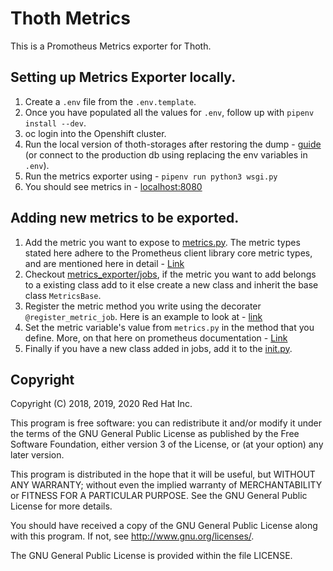 # Thoth Metrics

This is a Promotheus Metrics exporter for Thoth.

## Setting up Metrics Exporter locally.
1. Create a `.env` file from the `.env.template`.
2. Once you have populated all the values for `.env`, follow up with `pipenv install --dev`.
3. oc login into the Openshift cluster. 
5. Run the local version of thoth-storages after restoring the dump - [guide](https://github.com/thoth-station/storages#running-postgresql-locally) (or connect to the production db using replacing the env variables in `.env`).
4. Run the metrics exporter using - `pipenv run python3 wsgi.py`
5. You should see metrics in - [localhost:8080](http://localhost:8080)

## Adding new metrics to be exported. 
1. Add the metric you want to expose to [metrics.py](https://github.com/thoth-station/metrics-exporter/blob/master/thoth/metrics_exporter/metrics.py). The metric types stated here adhere to the Prometheus client library core metric types, and are mentioned here in detail - [Link](https://prometheus.io/docs/concepts/metric_types/) 
2. Checkout [metrics_exporter/jobs](https://github.com/thoth-station/metrics-exporter/tree/master/thoth/metrics_exporter/jobs), if the metric you want to add belongs to a existing class add to it else create a new class and inherit the base class `MetricsBase`.
3. Register the metric method you write using the decorater `@register_metric_job`. Here is an example to look at - [link](https://github.com/thoth-station/metrics-exporter/blob/a48247fc6a28ec5e2d6ac1f1703c5a8d77a711f5/thoth/metrics_exporter/jobs/pypi.py#L37)
4. Set the metric variable's value from `metrics.py` in the method that you define. More, on that here on prometheus documentation - [Link](https://github.com/prometheus/client_python#gauge)
5. Finally if you have a new class added in jobs, add it to the [init.py](https://github.com/thoth-station/metrics-exporter/blob/master/thoth/metrics_exporter/jobs/__init__.py).


## Copyright

Copyright (C) 2018, 2019, 2020 Red Hat Inc.

This program is free software: you can redistribute it and/or modify
it under the terms of the GNU General Public License as published by
the Free Software Foundation, either version 3 of the License, or
(at your option) any later version.

This program is distributed in the hope that it will be useful,
but WITHOUT ANY WARRANTY; without even the implied warranty of
MERCHANTABILITY or FITNESS FOR A PARTICULAR PURPOSE. See the
GNU General Public License for more details.

You should have received a copy of the GNU General Public License
along with this program. If not, see <http://www.gnu.org/licenses/>.

The GNU General Public License is provided within the file LICENSE.
